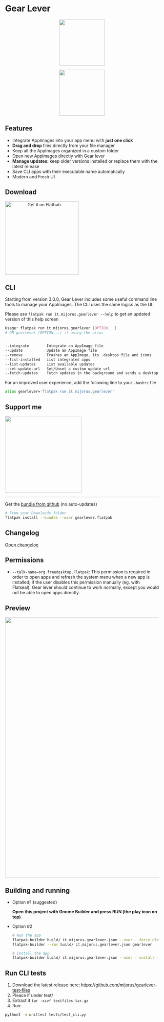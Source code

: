# Gear Lever


<p align="center">
  <img width="150" src="data/icons/hicolor/scalable/apps/it.mijorus.gearlever.svg">
</p>

<p align="center"><a href="https://flatstat.mijorus.it/app/it.mijorus.gearlever"  align="center"><img width="150" src="https://img.shields.io/endpoint?url=https://flathub-stats-backend.vercel.app/badges/it.mijorus.gearlever/shields.io.json"></a></p>



## Features
- Integrate AppImages into your app menu with **just one click**
- **Drag and drop** files directly from your file manager
- Keep all the AppImages organized in a custom folder
- Open new AppImages directly with Gear lever
- **Manage updates**: keep older versions installed or replace them with the latest release
- Save CLI apps with their executable name automatically
- Modern and Fresh UI

## Download
<a href="https://flathub.org/apps/details/it.mijorus.gearlever" align="center">
  <img width="240" src="https://flathub.org/api/badge?svg&locale=en" alt="Get it on Flathub">
</a>

## CLI
Starting from version 3.0.0, Gear Lever includes some useful command line tools to manage your AppImages. The CLI uses the same logics as the UI.

Please use `flatpak run it.mijorus.gearlever --help` to get an updated version of this help screen

```sh
Usage: flatpak run it.mijorus.gearlever [OPTION...]
# OR gearlever [OPTION...] if using the alias


--integrate        Integrate an AppImage file
--update           Update an AppImage file
--remove           Trashes an AppImage, its .desktop file and icons
--list-installed   List integrated apps
--list-updates     List available updates
--set-update-url   Set/Unset a custom update url
--fetch-updates    Fetch updates in the background and sends a desktop notification, used on system startup

```

For an improved user experience, add the following line to your `.bashrc` file

```sh
alias gearlever='flatpak run it.mijorus.gearlever'
```

##  Support me
<a href="https://ko-fi.com/mijorus" align="center">
  <img width="250" src="https://mijorus.it/kofi-support.png">
</a>

___

Get the [bundle from github](https://github.com/mijorus/gearlever/releases) (no auto-updates)
```sh
# From your Downloads folder
flatpak install --bundle --user gearlever.flatpak
```

## Changelog
[Open changelog](https://gearlever.mijorus.it/changelog)

## Permissions

- `--talk-name=org.freedesktop.Flatpak`: This permission is required in order to open apps and refresh the system menu when a new app is installed; if the user disables this permission manually (eg. with Flatseal), Gear lever should continue to work normally, except you would not be able to open apps directly.

## Preview
<p align="center">
  <img width="850" src="https://raw.githubusercontent.com/mijorus/gearlever/master/docs/gearlever3.png">
</p>

## Building and running
- Option #1 (suggested)

  **Open this project with Gnome Builder and press RUN (the play icon on top)**

- Option #2
  ```sh
  # Run the app
  flatpak-builder build/ it.mijorus.gearlever.json --user --force-clean
  flatpak-builder --run build/ it.mijorus.gearlever.json gearlever

  # Install the app
  flatpak-builder build/ it.mijorus.gearlever.json --user --install --force-clean
  ```

## Run CLI tests
1. Download the latest release here:
   https://github.com/mijorus/gearlever-test-files
2. Pleace if under test/
3. Extract it `tar -xzvf testfiles.tar.gz`
4. Run:
```sh
python3 -m unittest tests/test_cli.py
```
